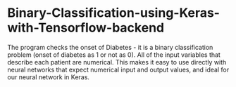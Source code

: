 # Binary-Classification-using-Keras-with-Tensorflow-backend
The program checks the onset of Diabetes - it is a binary classification problem (onset of diabetes as 1 or not as 0). All of the input variables that describe each patient are numerical. This makes it easy to use directly with neural networks that expect numerical input and output values, and ideal for our neural network in Keras.
